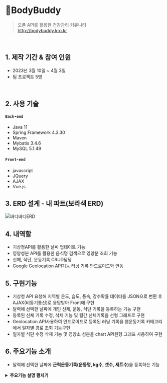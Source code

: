 # 📌BodyBuddy
>오픈 API를 활용한 건강관리 커뮤니티 <br>
>http://bodybuddy.kro.kr

<br>

## 1. 제작 기간 & 참여 인원
- 2023년 3월 10일 ~ 4월 3일
- 팀 프로젝트 5명

<br>

## 2. 사용 기술
#### `Back-end`
- Java 11
- Spring Framework 4.3.30
- Maven
- Mybatis 3.4.6
- MySQL 5.1.49

#### `Front-end`
- javascript
- JQuery
- AJAX
- Vue.js

## 3. ERD 설계 - 내 파트(보라색 ERD)
![바디바디ERD](https://github.com/lukejihwan/Bodybuddy_project/assets/111648451/577d1012-c156-43ca-8136-b792f67c7bc1)

## 4. 내역할
- 기상청API를 활용한 날씨 업데이트 기능
- 영양성분 API를 활용한 음식명 검색으로 영양분 조회 기능
- 신체, 식단, 운동기록 CRUD담당
- Google Geolocation API기능 러닝 기록 안드로이드와 연동

## 5. 구현기능
- 기상청 API 요청해 지역별 온도, 습도, 풍속, 강수확률 데이터를 JSON으로 변환 후 AJAX(비동기통신)로 응답받아 Front에 구현
- 달력에 선택한 날짜에 개인 신체, 운동, 식단 기록을 등록하는 기능 구현
- 등록된 신체 기록 수정, 삭제 기능 및 월간 신체기록을 선형 그래프로 구현
- Geolocation API사용하여 안드로이드로 등록된 러닝 기록을 웹운동기록 카테고리에서 
일자별 경로 조회 기능구현
- 일자별 식단 수정 삭제 기능 및 영양소 성분을 chart API원형 그래프 사용하여 구현

## 6. 주요기능 소개
- 달력에 선택한 날짜에 <strong>근력운동기록(운동명, kg수, 갯수, 세트수)</strong>을 등록하는 기능
<details>
<summary><b>주요기능 설명 펼치기</b></summary>

### 6.1. 전체흐름
![운동기능전체그림](https://github.com/lukejihwan/Bodybuddy_project/assets/111648451/1b1548e4-a2ba-410b-b35b-8c87e227d7bf)


</details>

